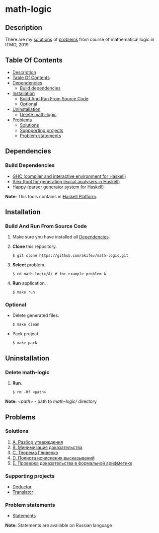 # math-logic
## Description
There are my [solutions](#solutions) of [problems](problems.pdf) from course of mathematical logic in ITMO, 2019 <br/>

## Table Of Contents
<!--ts-->
   * [Description](#description)
   * [Table Of Contents](#table-of-contents)
   * [Dependencies](#dependencies)
      * [Build dependencies](#build-dependencies)
   * [Installation](#installation)
      * [Build And Run From Source Code](#build-and-run-from-source-code)
      * [Optional](#optional)
   * [Uninstallation](#uninstallation)
      * [Delete math-logic](#delete-math-logic)
   * [Problems](#problems)
      * [Solutions](#solutions)
	  * [Suppporting projects](#supporting-projects)
	  * [Problem statements](#problem-statements)
<!--te-->

## Dependencies
### Build Dependencies
- [GHC (compiler and interactive environment for Haskell)](https://www.haskell.org/ghc/)
- [Alex (tool for generating lexical analysers in Haskell)](https://www.haskell.org/alex/)
- [Happy (parser generator system for Haskell)](https://www.haskell.org/happy/)

**Note:** This tools contains in [Haskell Platform](https://www.haskell.org/platform/).   

## Installation
### Build And Run From Source Code
1. Make sure you have installed all [Dependencies](#dependencies).

2. **Clone** this repository.

    `$ git clone https://github.com/akifev/math-logic.git`
	
3. **Select** problem.

	`$ cd math-logic/A/ # for example problem A`

4. **Run** application.

	`$ make run`

### Optional
- Delete generated files.

	`$ make clean`

- Pack project.

	`$ make pack`

## Uninstallation
### Delete math-logic
1. **Run**.
	
	`$ rm -Rf <path>` 

**Note:** <*path*> - path to *math-logic/* directory    

## Problems
### Solutions 
1. [A. Разбор утверждения](A)
2. [B. Минимизация доказательства](B)
3. [C. Теорема Гливенко](C)
4. [D. Полнота исчисления высказываний](D)
5. [E. Проверка доказательства в формальной арифметике](E)
### Supporting projects
- [Deductor](Deductor)
- [Translator](Translator)
### Problem statements
- [Statements](problems.pdf)

**Note:** Statements are available on Russian language
